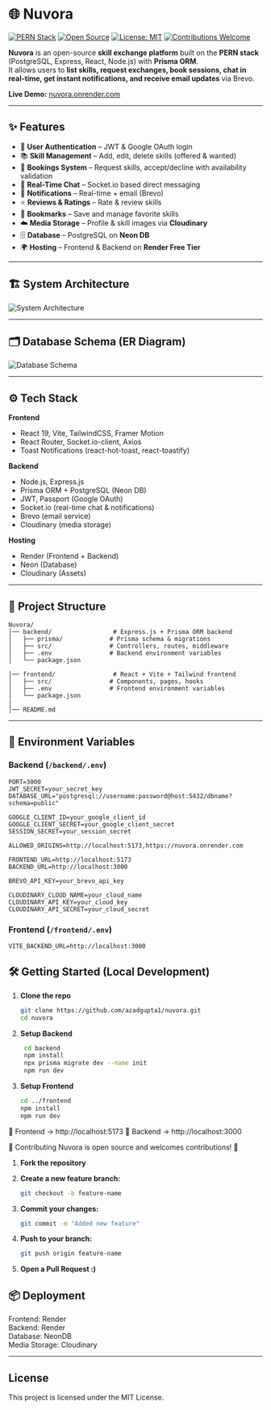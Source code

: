 # 🌐 Nuvora

[![PERN Stack](https://img.shields.io/badge/Stack-PERN-blue?style=for-the-badge&logo=postgresql&logoColor=white)]()
[![Open Source](https://img.shields.io/badge/Open%20Source-Yes-brightgreen?style=for-the-badge&logo=github)]()
[![License: MIT](https://img.shields.io/badge/License-MIT-yellow.svg?style=for-the-badge)]()
[![Contributions Welcome](https://img.shields.io/badge/Contributions-Welcome-orange?style=for-the-badge&logo=github)]()

**Nuvora** is an open-source **skill exchange platform** built on the **PERN stack** (PostgreSQL, Express, React, Node.js) with **Prisma ORM**.  
It allows users to **list skills, request exchanges, book sessions, chat in real-time, get instant notifications, and receive email updates** via Brevo.  

**Live Demo:** [nuvora.onrender.com](https://nuvora.onrender.com)  

---

## ✨ Features

- 👤 **User Authentication** – JWT & Google OAuth login  
- 📚 **Skill Management** – Add, edit, delete skills (offered & wanted)  
- 📅 **Bookings System** – Request skills, accept/decline with availability validation  
- 💬 **Real-Time Chat** – Socket.io based direct messaging  
- 🔔 **Notifications** – Real-time + email (Brevo)  
- ⭐ **Reviews & Ratings** – Rate & review skills  
- 📌 **Bookmarks** – Save and manage favorite skills  
- ☁️ **Media Storage** – Profile & skill images via **Cloudinary**  
- 🗄️ **Database** – PostgreSQL on **Neon DB**  
- 🌍 **Hosting** – Frontend & Backend on **Render Free Tier**  

---

## 🏗️ System Architecture

![System Architecture](./frontend/src/assets/Nuvora_System_Architecture.png)  

---

## 🗂️ Database Schema (ER Diagram)

![Database Schema](./frontend/src/assets/Nuvora_DB_Schema.png)  

---

## ⚙️ Tech Stack

**Frontend**
- React 19, Vite, TailwindCSS, Framer Motion  
- React Router, Socket.io-client, Axios  
- Toast Notifications (react-hot-toast, react-toastify)  

**Backend**
- Node.js, Express.js  
- Prisma ORM + PostgreSQL (Neon DB)  
- JWT, Passport (Google OAuth)  
- Socket.io (real-time chat & notifications)  
- Brevo (email service)  
- Cloudinary (media storage)  

**Hosting**
- Render (Frontend + Backend)  
- Neon (Database)  
- Cloudinary (Assets)  

---

## 📂 Project Structure

```text
Nuvora/
│── backend/                 # Express.js + Prisma ORM backend
│   ├── prisma/             # Prisma schema & migrations
│   ├── src/                # Controllers, routes, middleware
│   ├── .env                # Backend environment variables
│   └── package.json

│── frontend/                # React + Vite + Tailwind frontend
│   ├── src/                # Components, pages, hooks
│   ├── .env                # Frontend environment variables
│   └── package.json
|
│── README.md
```


---

## 🔑 Environment Variables

### Backend (`/backend/.env`)
```env
PORT=3000
JWT_SECRET=your_secret_key
DATABASE_URL="postgresql://username:password@host:5432/dbname?schema=public"

GOOGLE_CLIENT_ID=your_google_client_id
GOOGLE_CLIENT_SECRET=your_google_client_secret
SESSION_SECRET=your_session_secret

ALLOWED_ORIGINS=http://localhost:5173,https://nuvora.onrender.com

FRONTEND_URL=http://localhost:5173
BACKEND_URL=http://localhost:3000

BREVO_API_KEY=your_brevo_api_key

CLOUDINARY_CLOUD_NAME=your_cloud_name
CLOUDINARY_API_KEY=your_cloud_key
CLOUDINARY_API_SECRET=your_cloud_secret
```

### Frontend (`/frontend/.env`)
```env
VITE_BACKEND_URL=http://localhost:3000
```

## 🛠️ Getting Started (Local Development)

1. **Clone the repo**
   ```bash
   git clone https://github.com/azadgupta1/nuvora.git
   cd nuvora
   ```
2. **Setup Backend**
   ```bash
    cd backend
    npm install
    npx prisma migrate dev --name init
    npm run dev
    ```

3. **Setup Frontend**
   ```bash
   cd ../frontend
   npm install
   npm run dev
   ```

📌 Frontend → http://localhost:5173
📌 Backend → http://localhost:3000

🤝 Contributing
Nuvora is open source and welcomes contributions! 🎉

1. **Fork the repository**

2. **Create a new feature branch:**
   ```bash
   git checkout -b feature-name


3. **Commit your changes:**
   ```bash
   git commit -m "Added new feature"


4. **Push to your branch:**
   ```bash
   git push origin feature-name

5. **Open a Pull Request :)**

## 📦 Deployment

Frontend: Render  
Backend: Render  
Database: NeonDB  
Media Storage: Cloudinary  

---

## License

This project is licensed under the MIT License.


